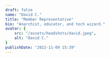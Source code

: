 ```yaml
---
draft: false
name: "David C."
title: "Member Representative"
bio: "Anarchist, educator, and tech wizard."
avatar: {
    src: "/assets/headshots/david.jpeg",
    alt: "David C."
}
publishDate: "2022-11-09 15:39"
---
```

